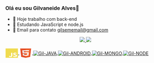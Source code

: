 ### Olá eu sou Gilvaneide Alves👋


- 🔭 Hoje trabalho com back-end 
- 🌱 Estudando JavaScript e node.js
- 💬 Email para contato gilsememail@gmail.com

<div align="center">
  <a href="https://github.com/guiletlamour">
  <img height="180em" src="https://github-readme-stats.vercel.app/api?username=guiletlamour&show_icons=true&theme=dracula&include_all_commits=true&count_private=true"/>
  <img height="180em" src="https://github-readme-stats.vercel.app/api/top-langs/?username=guiletlamour&layout=compact&langs_count=7&theme=dracula"/>
</div>

<div style="display: inline_block"><br>
  <img align="center" alt="Gil-JS" height="30" width="40" src="https://raw.githubusercontent.com/devicons/devicon/master/icons/javascript/javascript-plain.svg">
  <img align="center" alt="Gil-HTML" height="30" width="40" src="https://raw.githubusercontent.com/devicons/devicon/master/icons/html5/html5-original.svg">
  <img align="center" alt="Gil-JAVA" height="30" src="https://cdn.jsdelivr.net/gh/devicons/devicon/icons/java/java-original-wordmark.svg" />
  <img align="center" alt="Gil-ANDROID" height="30" src="https://cdn.jsdelivr.net/gh/devicons/devicon/icons/android/android-original.svg" />
  <img align="center" alt="Gil-MONGO" height="40"src="https://cdn.jsdelivr.net/gh/devicons/devicon/icons/mongodb/mongodb-original-wordmark.svg" />
  <img align="center" alt="Gil-NODE" height="60" src="https://cdn.jsdelivr.net/gh/devicons/devicon/icons/nodejs/nodejs-plain-wordmark.svg" />
</div>
  
 
